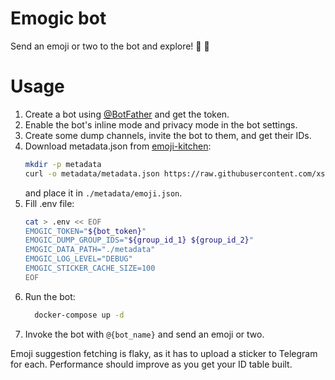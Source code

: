 # Emogic bot
Send an emoji or two to the bot and explore! :robot: :rocket:

# Usage
1. Create a bot using [@BotFather](https://t.me/botfather) and get the token.
2. Enable the bot's inline mode and privacy mode in the bot settings.
3. Create some dump channels, invite the bot to them, and get their IDs.
4. Download metadata.json from [emoji-kitchen](https://github.com/xsalazar/emoji-kitchen):
    ```bash
    mkdir -p metadata
    curl -o metadata/metadata.json https://raw.githubusercontent.com/xsalazar/emoji-kitchen-backend/main/app/metadata.json
    ```
    and place it in `./metadata/emoji.json`.
5. Fill .env file:
    ```bash
    cat > .env << EOF
    EMOGIC_TOKEN="${bot_token}"
    EMOGIC_DUMP_GROUP_IDS="${group_id_1} ${group_id_2}"
    EMOGIC_DATA_PATH="./metadata"
    EMOGIC_LOG_LEVEL="DEBUG"
    EMOGIC_STICKER_CACHE_SIZE=100
    EOF
    ```
6. Run the bot:
    ```bash
      docker-compose up -d
    ```
7. Invoke the bot with `@{bot_name}` and send an emoji or two.

Emoji suggestion fetching is flaky, as it has to upload a sticker to Telegram
for each. Performance should improve as you get your ID table built.
